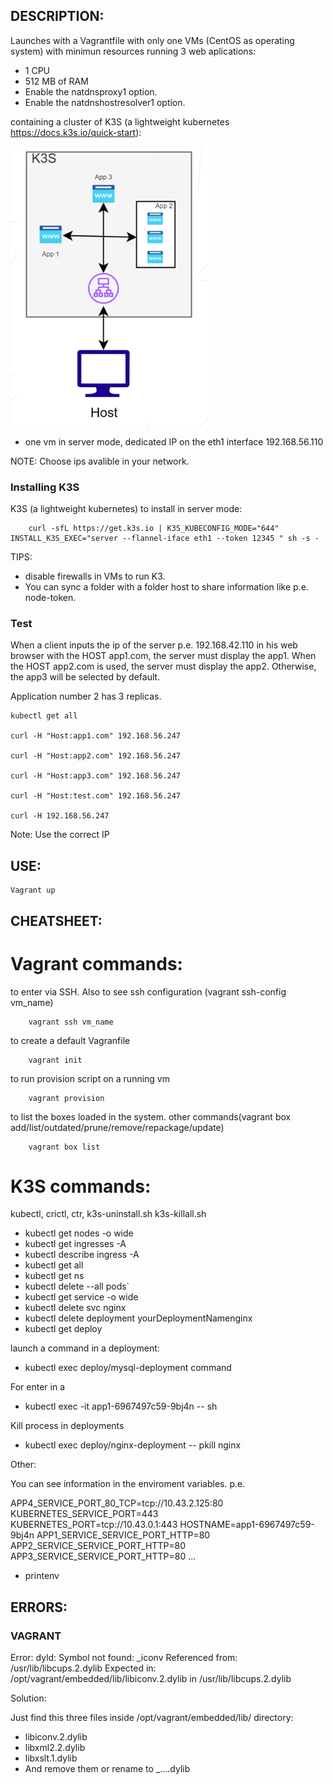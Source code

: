 ## DESCRIPTION:

Launches with a Vagrantfile with only one VMs (CentOS as operating system) with minimun resources running 3 web aplications:

- 1 CPU
- 512 MB of RAM
- Enable the natdnsproxy1 option.
- Enable the natdnshostresolver1 option.

containing a cluster of K3S (a lightweight kubernetes https://docs.k3s.io/quick-start):

![Alt text](../assets/p2.png)

- one vm in server mode, dedicated IP on the eth1 interface 192.168.56.110

NOTE: Choose ips avalible in your network.

### Installing K3S

K3S (a lightweight kubernetes) to install in server mode:

        curl -sfL https://get.k3s.io | K3S_KUBECONFIG_MODE="644" INSTALL_K3S_EXEC="server --flannel-iface eth1 --token 12345 " sh -s -

TIPS:
- disable firewalls in VMs to run K3.
- You can sync a folder with a folder host to share information like p.e. node-token.

### Test

When a client inputs the ip of the server p.e. 192.168.42.110 in his web browser with the HOST app1.com, the server must display the app1. When the HOST app2.com is used, the server must display the app2. Otherwise, the app3 will be selected by default.

Application number 2 has 3 replicas.

    kubectl get all

    curl -H "Host:app1.com" 192.168.56.247

    curl -H "Host:app2.com" 192.168.56.247

    curl -H "Host:app3.com" 192.168.56.247

    curl -H "Host:test.com" 192.168.56.247

    curl -H 192.168.56.247

Note: Use the correct IP

## USE:

    Vagrant up

## CHEATSHEET:

# Vagrant commands:

to enter via SSH. Also to see ssh configuration (vagrant ssh-config vm_name)

        vagrant ssh vm_name

to create a default Vagranfile

        vagrant init

to run provision script on a running vm

        vagrant provision

to list the boxes loaded in the system. other commands(vagrant box add/list/outdated/prune/remove/repackage/update)

        vagrant box list


# K3S commands:

kubectl, crictl, ctr, k3s-uninstall.sh k3s-killall.sh

- kubectl get nodes -o wide
- kubectl get ingresses -A
- kubectl describe ingress -A
- kubectl get all
- kubectl get ns
- kubectl delete --all  pods`
- kubectl get service -o wide
- kubectl delete svc nginx
- kubectl delete deployment yourDeploymentNamenginx
- kubectl get deploy

launch a command in a deployment:

- kubectl exec deploy/mysql-deployment command

For enter in a 

- kubectl exec -it app1-6967497c59-9bj4n -- sh

Kill process in deployments

- kubectl exec deploy/nginx-deployment -- pkill nginx

Other:

You can see information in the enviroment variables. p.e. 

APP4_SERVICE_PORT_80_TCP=tcp://10.43.2.125:80
KUBERNETES_SERVICE_PORT=443
KUBERNETES_PORT=tcp://10.43.0.1:443
HOSTNAME=app1-6967497c59-9bj4n
APP1_SERVICE_SERVICE_PORT_HTTP=80
APP2_SERVICE_SERVICE_PORT_HTTP=80
APP3_SERVICE_SERVICE_PORT_HTTP=80
...

- printenv


## ERRORS:

### VAGRANT

Error: dyld: Symbol not found: _iconv
    Referenced from: /usr/lib/libcups.2.dylib
    Expected in: /opt/vagrant/embedded/lib/libiconv.2.dylib
    in /usr/lib/libcups.2.dylib

Solution: 

Just find this three files inside /opt/vagrant/embedded/lib/ directory:

- libiconv.2.dylib
- libxml2.2.dylib
- libxslt.1.dylib
- And remove them or rename to _....dylib